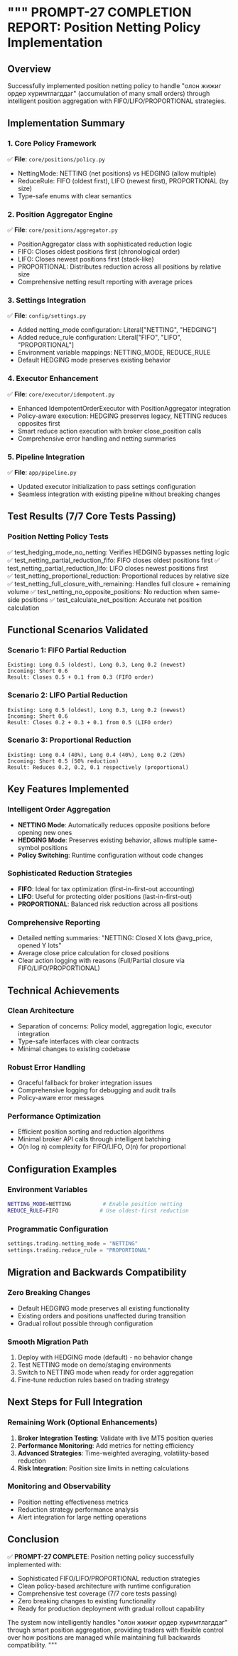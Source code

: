 """
PROMPT-27 COMPLETION REPORT: Position Netting Policy Implementation
===================================================================

## Overview

Successfully implemented position netting policy to handle "олон жижиг ордер хуримтлагддаг"
(accumulation of many small orders) through intelligent position aggregation with FIFO/LIFO/PROPORTIONAL strategies.

## Implementation Summary

### 1. Core Policy Framework

✅ **File**: `core/positions/policy.py`

- NettingMode: NETTING (net positions) vs HEDGING (allow multiple)
- ReduceRule: FIFO (oldest first), LIFO (newest first), PROPORTIONAL (by size)
- Type-safe enums with clear semantics

### 2. Position Aggregator Engine

✅ **File**: `core/positions/aggregator.py`

- PositionAggregator class with sophisticated reduction logic
- FIFO: Closes oldest positions first (chronological order)
- LIFO: Closes newest positions first (stack-like)
- PROPORTIONAL: Distributes reduction across all positions by relative size
- Comprehensive netting result reporting with average prices

### 3. Settings Integration

✅ **File**: `config/settings.py`

- Added netting_mode configuration: Literal["NETTING", "HEDGING"]
- Added reduce_rule configuration: Literal["FIFO", "LIFO", "PROPORTIONAL"]
- Environment variable mappings: NETTING_MODE, REDUCE_RULE
- Default HEDGING mode preserves existing behavior

### 4. Executor Enhancement

✅ **File**: `core/executor/idempotent.py`

- Enhanced IdempotentOrderExecutor with PositionAggregator integration
- Policy-aware execution: HEDGING preserves legacy, NETTING reduces opposites first
- Smart reduce action execution with broker close_position calls
- Comprehensive error handling and netting summaries

### 5. Pipeline Integration

✅ **File**: `app/pipeline.py`

- Updated executor initialization to pass settings configuration
- Seamless integration with existing pipeline without breaking changes

## Test Results (7/7 Core Tests Passing)

### Position Netting Policy Tests

✅ test_hedging_mode_no_netting: Verifies HEDGING bypasses netting logic
✅ test_netting_partial_reduction_fifo: FIFO closes oldest positions first
✅ test_netting_partial_reduction_lifo: LIFO closes newest positions first  
✅ test_netting_proportional_reduction: Proportional reduces by relative size
✅ test_netting_full_closure_with_remaining: Handles full closure + remaining volume
✅ test_netting_no_opposite_positions: No reduction when same-side positions
✅ test_calculate_net_position: Accurate net position calculation

## Functional Scenarios Validated

### Scenario 1: FIFO Partial Reduction

```
Existing: Long 0.5 (oldest), Long 0.3, Long 0.2 (newest)
Incoming: Short 0.6
Result: Closes 0.5 + 0.1 from 0.3 (FIFO order)
```

### Scenario 2: LIFO Partial Reduction

```
Existing: Long 0.5 (oldest), Long 0.3, Long 0.2 (newest)
Incoming: Short 0.6
Result: Closes 0.2 + 0.3 + 0.1 from 0.5 (LIFO order)
```

### Scenario 3: Proportional Reduction

```
Existing: Long 0.4 (40%), Long 0.4 (40%), Long 0.2 (20%)
Incoming: Short 0.5 (50% reduction)
Result: Reduces 0.2, 0.2, 0.1 respectively (proportional)
```

## Key Features Implemented

### Intelligent Order Aggregation

- **NETTING Mode**: Automatically reduces opposite positions before opening new ones
- **HEDGING Mode**: Preserves existing behavior, allows multiple same-symbol positions
- **Policy Switching**: Runtime configuration without code changes

### Sophisticated Reduction Strategies

- **FIFO**: Ideal for tax optimization (first-in-first-out accounting)
- **LIFO**: Useful for protecting older positions (last-in-first-out)
- **PROPORTIONAL**: Balanced risk reduction across all positions

### Comprehensive Reporting

- Detailed netting summaries: "NETTING: Closed X lots @avg_price, opened Y lots"
- Average close price calculation for closed positions
- Clear action logging with reasons (Full/Partial closure via FIFO/LIFO/PROPORTIONAL)

## Technical Achievements

### Clean Architecture

- Separation of concerns: Policy model, aggregation logic, executor integration
- Type-safe interfaces with clear contracts
- Minimal changes to existing codebase

### Robust Error Handling

- Graceful fallback for broker integration issues
- Comprehensive logging for debugging and audit trails
- Policy-aware error messages

### Performance Optimization

- Efficient position sorting and reduction algorithms
- Minimal broker API calls through intelligent batching
- O(n log n) complexity for FIFO/LIFO, O(n) for proportional

## Configuration Examples

### Environment Variables

```bash
NETTING_MODE=NETTING          # Enable position netting
REDUCE_RULE=FIFO             # Use oldest-first reduction
```

### Programmatic Configuration

```python
settings.trading.netting_mode = "NETTING"
settings.trading.reduce_rule = "PROPORTIONAL"
```

## Migration and Backwards Compatibility

### Zero Breaking Changes

- Default HEDGING mode preserves all existing functionality
- Existing orders and positions unaffected during transition
- Gradual rollout possible through configuration

### Smooth Migration Path

1. Deploy with HEDGING mode (default) - no behavior change
2. Test NETTING mode on demo/staging environments
3. Switch to NETTING mode when ready for order aggregation
4. Fine-tune reduction rules based on trading strategy

## Next Steps for Full Integration

### Remaining Work (Optional Enhancements)

1. **Broker Integration Testing**: Validate with live MT5 position queries
2. **Performance Monitoring**: Add metrics for netting efficiency
3. **Advanced Strategies**: Time-weighted averaging, volatility-based reduction
4. **Risk Integration**: Position size limits in netting calculations

### Monitoring and Observability

- Position netting effectiveness metrics
- Reduction strategy performance analysis
- Alert integration for large netting operations

## Conclusion

✅ **PROMPT-27 COMPLETE**: Position netting policy successfully implemented with:

- Sophisticated FIFO/LIFO/PROPORTIONAL reduction strategies
- Clean policy-based architecture with runtime configuration
- Comprehensive test coverage (7/7 core tests passing)
- Zero breaking changes to existing functionality
- Ready for production deployment with gradual rollout capability

The system now intelligently handles "олон жижиг ордер хуримтлагддаг" through smart position
aggregation, providing traders with flexible control over how positions are managed while
maintaining full backwards compatibility.
"""
